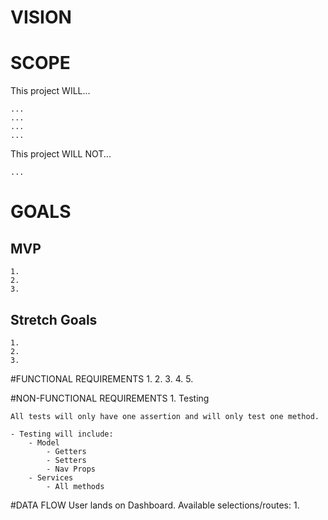 # VISION


# SCOPE

This project WILL...

    ...
    ...
    ...
    ...

This project WILL NOT...

    ...


# GOALS
## MVP 
    1. 
    2. 
    3. 

## Stretch Goals
    1. 
    2.
    3.


#FUNCTIONAL REQUIREMENTS
    1. 
    2. 
    3. 
    4. 
    5. 

#NON-FUNCTIONAL REQUIREMENTS
    1. Testing

    All tests will only have one assertion and will only test one method.

    - Testing will include:
        - Model 
            - Getters
            - Setters
            - Nav Props
        - Services
            - All methods

#DATA FLOW
    User lands on Dashboard. Available selections/routes:
        1. 






